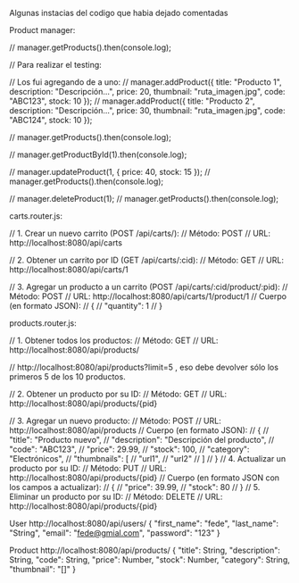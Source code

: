 Algunas instacias del codigo que habia dejado comentadas


Product manager:

// manager.getProducts().then(console.log);

// Para realizar el testing:

// Los fui agregando de a uno:
// manager.addProduct({ title: "Producto 1", description: "Descripción...", price: 20, thumbnail: "ruta_imagen.jpg", code: "ABC123", stock: 10 });
// manager.addProduct({ title: "Producto 2", description: "Descripción...", price: 30, thumbnail: "ruta_imagen.jpg", code: "ABC124", stock: 10 });

// manager.getProducts().then(console.log);


// manager.getProductById(1).then(console.log);

// manager.updateProduct(1, { price: 40, stock: 15 });
// manager.getProducts().then(console.log);


// manager.deleteProduct(1);
// manager.getProducts().then(console.log);



carts.router.js:

// 1. Crear un nuevo carrito (POST /api/carts/):
// Método: POST
// URL: http://localhost:8080/api/carts

// 2. Obtener un carrito por ID (GET /api/carts/:cid):
// Método: GET
// URL: http://localhost:8080/api/carts/1

// 3. Agregar un producto a un carrito (POST /api/carts/:cid/product/:pid):
// Método: POST
// URL: http://localhost:8080/api/carts/1/product/1
// Cuerpo (en formato JSON):
//  {
//     "quantity": 1
//  }



products.router.js:

// 1. Obtener todos los productos:
// Método: GET
// URL: http://localhost:8080/api/products/

// http://localhost:8080/api/products?limit=5 , eso debe devolver sólo los primeros 5 de los 10 productos.

// 2. Obtener un producto por su ID:
// Método: GET
// URL: http://localhost:8080/api/products/{pid}

// 3. Agregar un nuevo producto:
// Método: POST
// URL: http://localhost:8080/api/products
// Cuerpo (en formato JSON):
// {
//     "title": "Producto nuevo",
//     "description": "Descripción del producto",
//     "code": "ABC123",
//     "price": 29.99,
//     "stock": 100,
//     "category": "Electrónicos",
//     "thumbnails": [
//         "url1",
//         "url2"
//     ]
// }
// 4. Actualizar un producto por su ID:
// Método: PUT
// URL: http://localhost:8080/api/products/{pid}
// Cuerpo (en formato JSON con los campos a actualizar):
// {
//     "price": 39.99,
//     "stock": 80
// }
// 5. Eliminar un producto por su ID:
// Método: DELETE
// URL: http://localhost:8080/api/products/{pid}













User
http://localhost:8080/api/users/
{
    "first_name": "fede",
    "last_name": "String",
    "email": "fede@gmial.com",
    "password": "123"
}

Product
http://localhost:8080/api/products/
{
    "title": String,
    "description": String, 
    "code": String,
    "price": Number,
    "stock": Number,
    "category": String,
    "thumbnail": "[]"
}
